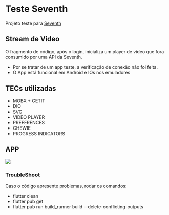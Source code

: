 # Teste Seventh

Projeto teste para [Seventh](https://www.seventh.com.br/)

## Stream de Video

 O fragmento de código, após o login, inicializa um player de vídeo que fora consumido por uma API da Seventh.
 
 - Por se tratar de um app teste, a verificação de conexão não foi feita.
 - O App está funcional em Android e IOs nos emuladores

## TECs utilizadas

- MOBX + GETIT
- DIO
- SVG
- VIDEO PLAYER
- PREFERENCES
- CHEWIE
- PROGRESS INDICATORS

## APP

![](https://i.imgur.com/6PDLbW9.gif)

### TroubleShoot

Caso o código apresente problemas, rodar os comandos:

- flutter clean 
- flutter pub get
- flutter pub run build_runner build --delete-conflicting-outputs
